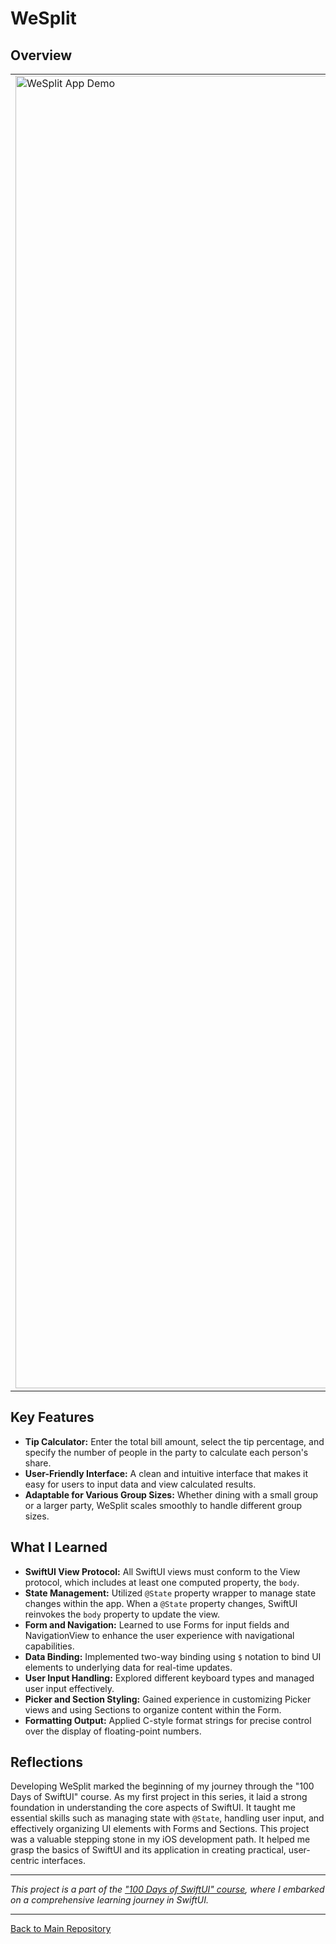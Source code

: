 # WeSplit

## Overview
<table>
  <tr>
    <td>
      <img src="https://github.com/penguin-waddle/WeSplit/assets/123434744/b2184aae-955b-46c3-914e-eee2b6483937" alt="WeSplit App Demo" width="2100" />
    </td>
    <td>
      WeSplit is a simple yet practical application designed to make group outings easier by calculating tips based on the total bill and party size. This app serves as an efficient tool to quickly figure out how much each person needs to pay, including their share of the tip. WeSplit was developed as a part of my learning journey through the "100 Days of SwiftUI" course. 
<br><br>
<em><b>Please Note:</b> This project demo was created and recorded in Swift Playgrounds on iPad, leading to an aspect ratio that may differ from the latest iPhone models.</em>
    </td>
  </tr>
</table>

## Key Features
- **Tip Calculator:** Enter the total bill amount, select the tip percentage, and specify the number of people in the party to calculate each person's share.
- **User-Friendly Interface:** A clean and intuitive interface that makes it easy for users to input data and view calculated results.
- **Adaptable for Various Group Sizes:** Whether dining with a small group or a larger party, WeSplit scales smoothly to handle different group sizes.

## What I Learned
- **SwiftUI View Protocol:** All SwiftUI views must conform to the View protocol, which includes at least one computed property, the `body`.
- **State Management:** Utilized `@State` property wrapper to manage state changes within the app. When a `@State` property changes, SwiftUI reinvokes the `body` property to update the view.
- **Form and Navigation:** Learned to use Forms for input fields and NavigationView to enhance the user experience with navigational capabilities.
- **Data Binding:** Implemented two-way binding using `$` notation to bind UI elements to underlying data for real-time updates.
- **User Input Handling:** Explored different keyboard types and managed user input effectively.
- **Picker and Section Styling:** Gained experience in customizing Picker views and using Sections to organize content within the Form.
- **Formatting Output:** Applied C-style format strings for precise control over the display of floating-point numbers.

## Reflections
Developing WeSplit marked the beginning of my journey through the "100 Days of SwiftUI" course. As my first project in this series, it laid a strong foundation in understanding the core aspects of SwiftUI. It taught me essential skills such as managing state with `@State`, handling user input, and effectively organizing UI elements with Forms and Sections.
This project was a valuable stepping stone in my iOS development path. It helped me grasp the basics of SwiftUI and its application in creating practical, user-centric interfaces.

---

*This project is a part of the ["100 Days of SwiftUI" course](https://www.hackingwithswift.com/100/swiftui), where I embarked on a comprehensive learning journey in SwiftUI.*

---

[Back to Main Repository](https://github.com/penguin-waddle/100-Days-of-SwiftUI)
